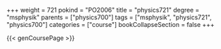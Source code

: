 +++
weight = 721
pokind = "PO2006"
title = "physics721"
degree = "msphysik"
parents = ["physics700"]
tags = ["msphysik", "physics721", "physics700"]
categories = ["course"]
bookCollapseSection = false
+++

{{< genCoursePage >}}

